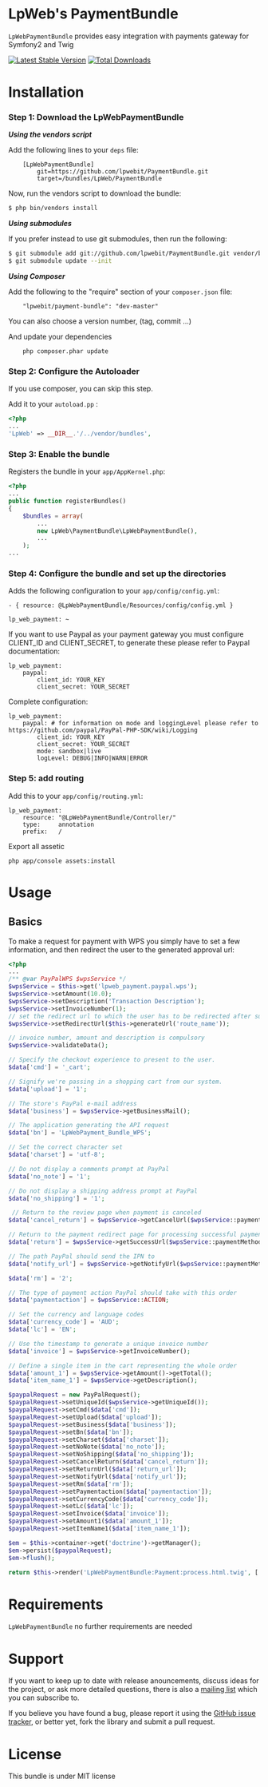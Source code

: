 LpWeb's PaymentBundle
=====================

`LpWebPaymentBundle` provides easy integration with payments gateway for Symfony2 and Twig

[![Latest Stable Version](https://poser.pugx.org/lpwebit/payment-bundle/v/stable)](https://packagist.org/packages/lpwebit/payment-bundle)
[![Total Downloads](https://poser.pugx.org/lpwebit/payment-bundle/downloads)](https://packagist.org/packages/lpwebit/payment-bundle)

Installation
============

### Step 1: Download the LpWebPaymentBundle

***Using the vendors script***

Add the following lines to your `deps` file:

```
    [LpWebPaymentBundle]
        git=https://github.com/lpwebit/PaymentBundle.git
        target=/bundles/LpWeb/PaymentBundle
```

Now, run the vendors script to download the bundle:

``` bash
$ php bin/vendors install
```

***Using submodules***

If you prefer instead to use git submodules, then run the following:

``` bash
$ git submodule add git://github.com/lpwebit/PaymentBundle.git vendor/bundles/LpWeb/PaymentBundle
$ git submodule update --init
```

***Using Composer***

Add the following to the "require" section of your `composer.json` file:

```
    "lpwebit/payment-bundle": "dev-master"
```

You can also choose a version number, (tag, commit ...)

And update your dependencies

```
    php composer.phar update
```

### Step 2: Configure the Autoloader

If you use composer, you can skip this step.

Add it to your `autoload.pp` :

```php
<?php
...
'LpWeb' => __DIR__.'/../vendor/bundles',
```

### Step 3: Enable the bundle

Registers the bundle in your `app/AppKernel.php`:

```php
<?php
...
public function registerBundles()
{
    $bundles = array(
        ...
        new LpWeb\PaymentBundle\LpWebPaymentBundle(),
        ...
    );
...
```

### Step 4: Configure the bundle and set up the directories

Adds the following configuration to your `app/config/config.yml`:

    - { resource: @LpWebPaymentBundle/Resources/config/config.yml }

    lp_web_payment: ~

If you want to use Paypal as your payment gateway you must configure CLIENT_ID and CLIENT_SECRET,
to generate these please refer to Paypal documentation:

    lp_web_payment:
        paypal:
            client_id: YOUR_KEY
            client_secret: YOUR_SECRET
        
Complete configuration:

    lp_web_payment:
        paypal: # for information on mode and loggingLevel please refer to https://github.com/paypal/PayPal-PHP-SDK/wiki/Logging
            client_id: YOUR_KEY
            client_secret: YOUR_SECRET
            mode: sandbox|live
            logLevel: DEBUG|INFO|WARN|ERROR

### Step 5: add routing

Add this to your `app/config/routing.yml`:

    lp_web_payment:
        resource: "@LpWebPaymentBundle/Controller/"
        type:     annotation
        prefix:   /
        
Export all assetic
    
    php app/console assets:install

Usage
=====

Basics
------

To make a request for payment with WPS you simply have to set a few information,
and then redirect the user to the generated approval url:

```php
<?php
...
/** @var PayPalWPS $wpsService */
$wpsService = $this->get('lpweb_payment.paypal.wps');
$wpsService->setAmount(10.0);
$wpsService->setDescription('Transaction Description');
$wpsService->setInvoiceNumber(1);
// set the redirect url to which the user has to be redirected after successfull completion
$wpsService->setRedirectUrl($this->generateUrl('route_name'));

// invoice number, amount and description is compulsory
$wpsService->validateData();

// Specify the checkout experience to present to the user.
$data['cmd'] = '_cart';

// Signify we're passing in a shopping cart from our system.
$data['upload'] = '1';

// The store's PayPal e-mail address
$data['business'] = $wpsService->getBusinessMail();

// The application generating the API request
$data['bn'] = 'LpWebPayment_Bundle_WPS';

// Set the correct character set
$data['charset'] = 'utf-8';

// Do not display a comments prompt at PayPal
$data['no_note'] = '1';

// Do not display a shipping address prompt at PayPal
$data['no_shipping'] = '1';

 // Return to the review page when payment is canceled
$data['cancel_return'] = $wpsService->getCancelUrl($wpsService::paymentMethod);

// Return to the payment redirect page for processing successful payments
$data['return'] = $wpsService->getSuccessUrl($wpsService::paymentMethod);

// The path PayPal should send the IPN to
$data['notify_url'] = $wpsService->getNotifyUrl($wpsService::paymentMethod);

$data['rm'] = '2';

// The type of payment action PayPal should take with this order
$data['paymentaction'] = $wpsService::ACTION;

// Set the currency and language codes
$data['currency_code'] = 'AUD';
$data['lc'] = 'EN';

// Use the timestamp to generate a unique invoice number
$data['invoice'] = $wpsService->getInvoiceNumber();

// Define a single item in the cart representing the whole order
$data['amount_1'] = $wpsService->getAmount()->getTotal();
$data['item_name_1'] = $wpsService->getDescription();

$paypalRequest = new PayPalRequest();
$paypalRequest->setUniqueId($wpsService->getUniqueId());
$paypalRequest->setCmd($data['cmd']);
$paypalRequest->setUpload($data['upload']);
$paypalRequest->setBusiness($data['business']);
$paypalRequest->setBn($data['bn']);
$paypalRequest->setCharset($data['charset']);
$paypalRequest->setNoNote($data['no_note']);
$paypalRequest->setNoShipping($data['no_shipping']);
$paypalRequest->setCancelReturn($data['cancel_return']);
$paypalRequest->setReturnUrl($data['return_url']);
$paypalRequest->setNotifyUrl($data['notify_url']);
$paypalRequest->setRm($data['rm']);
$paypalRequest->setPaymentaction($data['paymentaction']);
$paypalRequest->setCurrencyCode($data['currency_code']);
$paypalRequest->setLc($data['lc']);
$paypalRequest->setInvoice($data['invoice']);
$paypalRequest->setAmount1($data['amount_1']);
$paypalRequest->setItemName1($data['item_name_1']);

$em = $this->container->get('doctrine')->getManager();
$em->persist($paypalRequest);
$em->flush();

return $this->render('LpWebPaymentBundle:Payment:process.html.twig', ['data' => $data]);
```


Requirements
============

`LpWebPaymentBundle` no further requirements are needed

Support
============

If you want to keep up to date with release anouncements, discuss ideas for the project,
or ask more detailed questions, there is also a [mailing list](https://groups.google.com/forum/#!forum/lpwebitpaymentbundle) which
you can subscribe to.

If you believe you have found a bug, please report it using the [GitHub issue tracker](https://github.com/lpwebit/PaymentBundle/issues),
or better yet, fork the library and submit a pull request.

License
=======

This bundle is under MIT license
